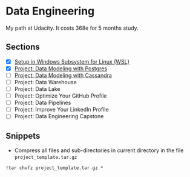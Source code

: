 # Data Engineering

My path at Udacity. It costs 368e for 5 months study.

## Sections

- [x] [Setup in Windows Subsystem for Linux (WSL)](l2-data-modeling)
- [x] [Project: Data Modeling with Postgres](https://github.com/vuanhtuan1012/data-modeling-with-postgres)
- [ ] [Project: Data Modeling with Cassandra](https://github.com/vuanhtuan1012/data-modeling-with-cassandra)
- [ ] Project: Data Warehouse
- [ ] Project: Data Lake
- [ ] Project: Optimize Your GitHub Profile
- [ ] Project: Data Pipelines
- [ ] Project: Improve Your LinkedIn Profile
- [ ] Project: Data Engineering Capstone

## Snippets

- Compress all files and sub-directories in current directory in the file `project_template.tar.gz`

```
!tar chvfz project_template.tar.gz *
```
